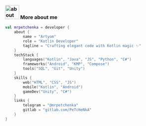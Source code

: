 ### <img width="45" alt="about" src="https://raw.github.com/terrakok/terrakok/master/about.png"> More about me
```kotlin
val mrpetchenka = developer {
    about {
        name = "Artyom"
        role = "Kotlin Developer"
        tagline = "Crafting elegant code with Kotlin magic ✨"
    }
    techStack {
        languages("Kotlin", "Java", "JS", "Python", "C#")
        frameworks("Android", "KMP", "Compose")
        tools("SQL", "Git", "Unity")
    }
    skills {
        web("HTML", "CSS", "JS")
        mobile("Kotlin", "Android")
        gameDev("Unity", "C#")
    }
    links {
        telegram = "@mrpetchenka"
        gitlab = "gitlab.com/PeTcHeNkA"
    }
}
```
